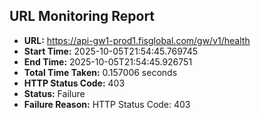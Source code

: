 ## URL Monitoring Report

- **URL:** https://api-gw1-prod1.fisglobal.com/gw/v1/health
- **Start Time:** 2025-10-05T21:54:45.769745
- **End Time:** 2025-10-05T21:54:45.926751
- **Total Time Taken:** 0.157006 seconds
- **HTTP Status Code:** 403
- **Status:** Failure
- **Failure Reason:** HTTP Status Code: 403
